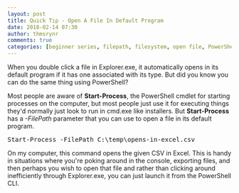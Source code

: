 ```yaml
---
layout: post
title: Quick Tip - Open A File In Default Program
date: 2018-02-14 07:30
author: thmsrynr
comments: true
categories: [beginner series, filepath, filesystem, open file, PowerShell, powershell, start-process]
---
```

When you double click a file in Explorer.exe, it automatically opens in its default program if it has one associated with its type. But did you know you can do the same thing using PowerShell?

<!--more-->

Most people are aware of <strong>Start-Process</strong>, the PowerShell cmdlet for starting processes on the computer, but most people just use it for executing things they'd normally just look to run in cmd.exe like installers. But <strong>Start-Process</strong> has a <em>-FilePath</em> parameter that you can use to open a file in its default program.
<pre class="lang:default decode:true ">Start-Process -FilePath C:\temp\opens-in-excel.csv</pre>
On my computer, this command opens the given CSV in Excel. This is handy in situations where you're poking around in the console, exporting files, and then perhaps you wish to open that file and rather than clicking around inefficiently through Explorer.exe, you can just launch it from the PowerShell CLI.

